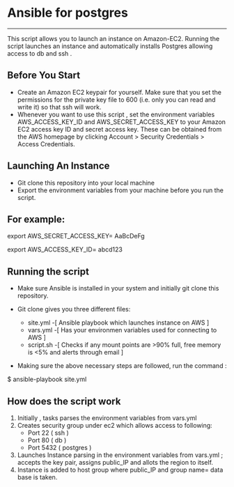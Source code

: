 # Ansible for postgres
---------------
This script allows you to launch an instance on Amazon-EC2. Running the script launches an instance and automatically installs Postgres allowing access to db and ssh . 

Before You Start
---------------
- Create an Amazon EC2 keypair for yourself. Make sure that you set the permissions for the private key file to 600 (i.e. only you can read and write it) so that ssh will work.
- Whenever you want to use this script , set the environment variables AWS_ACCESS_KEY_ID and AWS_SECRET_ACCESS_KEY to your Amazon EC2 access key ID and secret access key. These can be obtained from the AWS homepage by clicking Account > Security Credentials > Access Credentials.

Launching An Instance
---------------
- Git clone this repository into your local machine
- Export the environment variables from your machine before you run the script.

For example:
----------
export AWS_SECRET_ACCESS_KEY= AaBcDeFg

export AWS_ACCESS_KEY_ID= abcd123

Running the script
---------------
- Make sure Ansible is installed in your system and initially git clone this repository.
- Git clone gives you three different files:
    - site.yml -[ Ansible playbook which launches instance on AWS ]
    - vars.yml -[ Has your environmen variables used for connecting to AWS ]
    - script.sh -[ Checks if any mount points are >90% full, free memory is <5% and alerts through email ]

- Making sure the above necessary steps are followed, run the command :
    
$ ansible-playbook site.yml

How does the script work
--------------------
1. Initially , tasks parses the environment variables from vars.yml
2. Creates security group under ec2 which allows access to following:
     - Port 22 ( ssh )
     - Port 80 ( db )
     - Port 5432 ( postgres )
3. Launches Instance parsing in the environment variables from vars.yml ; accepts the key pair, assigns public_IP and allots the region to itself.
4. Instance is added to host group where public_IP and group name= data base is taken.
 

